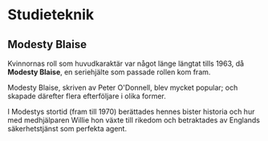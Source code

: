 # Studieteknik

## Modesty Blaise

Kvinnornas roll som huvudkaraktär var något länge längtat tills 1963, då **Modesty Blaise**, en seriehjälte som passade rollen kom fram.

Modesty Blaise, skriven av  Peter O'Donnell, blev mycket popular; och skapade därefter flera efterföljare i olika former.

I Modestys stortid (fram till 1970) berättades hennes bister historia och hur med medhjälparen Willie hon växte till rikedom och  betraktades av Englands säkerhetstjänst som perfekta agent.
